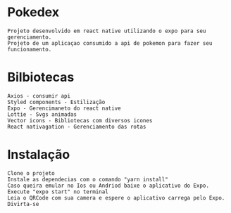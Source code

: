 # Pokedex

    Projeto desenvolvido em react native utilizando o expo para seu gerenciamento. 
    Projeto de um aplicaçao consumido a api de pokemon para fazer seu funcionamento.

# Bilbiotecas

    Axios - consumir api
    Styled components - Estilização
    Expo - Gerencimaneto do react native
    Lottie - Svgs animadas
    Vector icons - Bibliotecas com diversos icones
    React nativagation - Gerenciamento das rotas

# Instalação

    Clone o projeto 
    Instale as dependecias com o comando "yarn install"
    Caso queira emular no Ios ou Andriod baixe o aplicativo do Expo.
    Execute "expo start" no terminal
    Leia o QRCode com sua camera e espere o aplicativo carrega pelo Expo.
    Divirta-se

